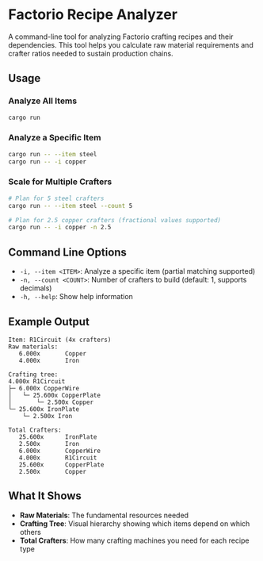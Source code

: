 # Factorio Recipe Analyzer

A command-line tool for analyzing Factorio crafting recipes and their dependencies. This tool helps you calculate raw material requirements and crafter ratios needed to sustain production chains.

## Usage

### Analyze All Items
```bash
cargo run
```

### Analyze a Specific Item
```bash
cargo run -- --item steel
cargo run -- -i copper
```

### Scale for Multiple Crafters
```bash
# Plan for 5 steel crafters
cargo run -- --item steel --count 5

# Plan for 2.5 copper crafters (fractional values supported)
cargo run -- -i copper -n 2.5
```

## Command Line Options

- `-i, --item <ITEM>`: Analyze a specific item (partial matching supported)
- `-n, --count <COUNT>`: Number of crafters to build (default: 1, supports decimals)
- `-h, --help`: Show help information


## Example Output

```
Item: R1Circuit (4x crafters)
Raw materials:
   6.000x       Copper
   4.000x       Iron

Crafting tree:
4.000x R1Circuit
├─ 6.000x CopperWire
│   └─ 25.600x CopperPlate
│       └─ 2.500x Copper
└─ 25.600x IronPlate
    └─ 2.500x Iron

Total Crafters:
   25.600x      IronPlate
   2.500x       Iron
   6.000x       CopperWire
   4.000x       R1Circuit
   25.600x      CopperPlate
   2.500x       Copper
```

## What It Shows

- **Raw Materials**: The fundamental resources needed
- **Crafting Tree**: Visual hierarchy showing which items depend on which others
- **Total Crafters**: How many crafting machines you need for each recipe type
